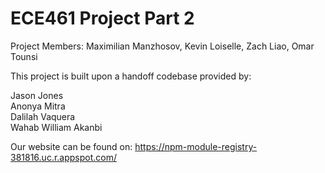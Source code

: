 # ECE461 Project Part 2

Project Members: Maximilian Manzhosov, Kevin Loiselle, Zach Liao, Omar Tounsi

This project is built upon a handoff codebase provided by:

Jason Jones  
Anonya Mitra  
Dalilah Vaquera  
Wahab William Akanbi  

Our website can be found on:
https://npm-module-registry-381816.uc.r.appspot.com/
